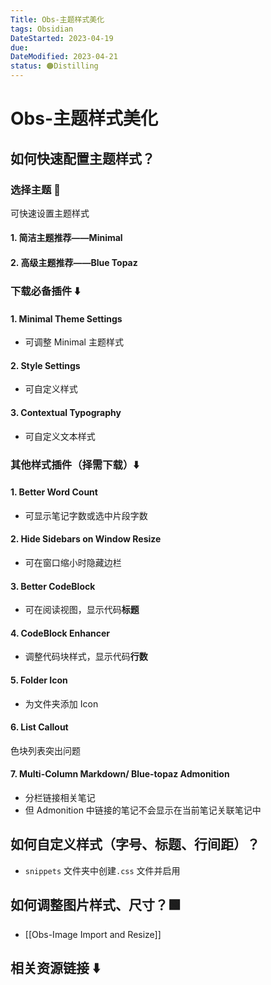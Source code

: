 ```yaml
---
Title: Obs-主题样式美化
tags: Obsidian
DateStarted: 2023-04-19
due:
DateModified: 2023-04-21
status: 🟠Distilling
---
```


# Obs-主题样式美化

## 如何快速配置主题样式？

### 选择主题 🎨

可快速设置主题样式

#### 1. 简洁主题推荐——Minimal

#### 2. 高级主题推荐——Blue Topaz

### 下载必备插件 ⬇️

#### 1. Minimal Theme Settings

- 可调整 Minimal 主题样式

#### 2. Style Settings

- 可自定义样式

#### 3. Contextual Typography

- 可自定义文本样式

### 其他样式插件（择需下载）⬇️

#### 1. Better Word Count

- 可显示笔记字数或选中片段字数

#### 2. Hide Sidebars on Window Resize

- 可在窗口缩小时隐藏边栏

#### 3. Better CodeBlock

- 可在阅读视图，显示代码**标题**

#### 4. CodeBlock Enhancer

- 调整代码块样式，显示代码**行数**

#### 5. Folder Icon

- 为文件夹添加 Icon

#### 6. List Callout

色块列表突出问题

#### 7. Multi-Column Markdown/ Blue-topaz Admonition

- 分栏链接相关笔记
- 但 Admonition 中链接的笔记不会显示在当前笔记关联笔记中

## 如何自定义样式（字号、标题、行间距）？

- `snippets` 文件夹中创建`.css` 文件并启用

## 如何调整图片样式、尺寸？🟩

- [[Obs-Image Import and Resize]]

## 相关资源链接 ⬇️
